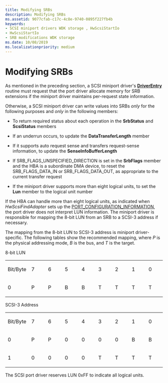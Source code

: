 ```yaml
---
title: Modifying SRBs
description: Modifying SRBs
ms.assetid: 9077cfab-c17c-4c8e-9740-0895f227fb4b
keywords:
- SCSI miniport drivers WDK storage , HwScsiStartIo
- HwScsiStartIo
- SRB modifications WDK storage
ms.date: 10/08/2019
ms.localizationpriority: medium
---
```


# Modifying SRBs

As mentioned in the preceding section, a SCSI miniport driver's [**DriverEntry**](driverentry-of-scsi-miniport-driver.md) routine must request that the port driver allocate memory for SRB extensions if the miniport driver maintains per-request state information.

Otherwise, a SCSI miniport driver can write values into SRBs *only* for the following purposes and *only* in the following members:

- To return required status about each operation in the **SrbStatus** and **ScsiStatus** members

- If an underrun occurs, to update the **DataTransferLength** member

- If it supports auto request sense and transfers request-sense information, to update the **SenseInfoBufferLength**

- If SRB_FLAGS_UNSPECIFIED_DIRECTION is set in the **SrbFlags** member and the HBA is a subordinate DMA device, to reset the SRB_FLAGS_DATA_IN or SRB_FLAGS_DATA_OUT, as appropriate to the current transfer request

- If the miniport driver supports more than eight logical units, to set the **Lun** member to the logical unit number

If the HBA can handle more than eight logical units, as indicated when *HwScsiFindAdapter* sets up the [PORT_CONFIGURATION_INFORMATION](/windows-hardware/drivers/ddi/srb/ns-srb-_port_configuration_information), the port driver does not interpret LUN information. The miniport driver is responsible for mapping the 8-bit LUN from an SRB to a SCSI-3 address if necessary.

The mapping from the 8-bit LUN to SCSI-3 address is miniport driver-specific. The following tables show the recommended mapping, where *P* is the physical addressing mode, *B* is the bus, and *T* is the target.

8-bit LUN

<table>
<colgroup>
<col width="11%" />
<col width="11%" />
<col width="11%" />
<col width="11%" />
<col width="11%" />
<col width="11%" />
<col width="11%" />
<col width="11%" />
<col width="11%" />
</colgroup>
<tbody>
<tr class="odd">
<td align="left"><p>Bit/Byte</p></td>
<td align="left"><p>7</p></td>
<td align="left"><p>6</p></td>
<td align="left"><p>5</p></td>
<td align="left"><p>4</p></td>
<td align="left"><p>3</p></td>
<td align="left"><p>2</p></td>
<td align="left"><p>1</p></td>
<td align="left"><p>0</p></td>
</tr>
<tr class="even">
<td align="left"><p>0</p></td>
<td align="left"><p>P</p></td>
<td align="left"><p>P</p></td>
<td align="left"><p>B</p></td>
<td align="left"><p>B</p></td>
<td align="left"><p>T</p></td>
<td align="left"><p>T</p></td>
<td align="left"><p>T</p></td>
<td align="left"><p>T</p></td>
</tr>
</tbody>
</table>

SCSI-3 Address

<table>
<colgroup>
<col width="11%" />
<col width="11%" />
<col width="11%" />
<col width="11%" />
<col width="11%" />
<col width="11%" />
<col width="11%" />
<col width="11%" />
<col width="11%" />
</colgroup>
<tbody>
<tr class="odd">
<td align="left"><p>Bit/Byte</p></td>
<td align="left"><p>7</p></td>
<td align="left"><p>6</p></td>
<td align="left"><p>5</p></td>
<td align="left"><p>4</p></td>
<td align="left"><p>3</p></td>
<td align="left"><p>2</p></td>
<td align="left"><p>1</p></td>
<td align="left"><p>0</p></td>
</tr>
<tr class="even">
<td align="left"><p>0</p></td>
<td align="left"><p>P</p></td>
<td align="left"><p>P</p></td>
<td align="left"><p>0</p></td>
<td align="left"><p>0</p></td>
<td align="left"><p>0</p></td>
<td align="left"><p>0</p></td>
<td align="left"><p>B</p></td>
<td align="left"><p>B</p></td>
</tr>
<tr class="odd">
<td align="left"><p>1</p></td>
<td align="left"><p>0</p></td>
<td align="left"><p>0</p></td>
<td align="left"><p>0</p></td>
<td align="left"><p>0</p></td>
<td align="left"><p>T</p></td>
<td align="left"><p>T</p></td>
<td align="left"><p>T</p></td>
<td align="left"><p>T</p></td>
</tr>
</tbody>
</table>

The SCSI port driver reserves LUN 0xFF to indicate all logical units.